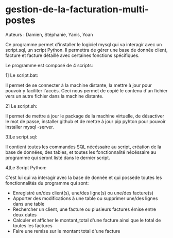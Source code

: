 # gestion-de-la-facturation-multi-postes

Auteurs : Damien, Stéphanie, Yanis, Yoan

Ce programme permet d'installer le logiciel mysql qui va interagir avec un script.sql, un script Python. 
Il permettra de gérer une base de donnée client, facture et facture détaillé avec certaines fonctions spécifiques.

Le programme est composé de 4 scripts:

1] Le script.bat:

Il permet de se connecter à la machine distante, la mettre à jour pour pouvoir y faciliter l'accès. Ceci nous permet de copié le contenu d'un fichier vers 
un autre fichier dans la machine distante.

2] Le script.sh:

Il permet de mettre à jour le package de la machine virtuelle, de désactiver le mot de passe, installer github et de mettre à jour pip pyhton pour pouvoir
installer mysql -server. 

3]Le script.sql:

Il contient toutes les commandes SQL nécéssaire au script, création de la base de données, des tables, et toutes les fonctionnalité nécéssaire au programme
qui seront listé dans le dernier script.

4]Le Script Python:

C'est lui qui va interagir avec la base de donnée et qui possède toutes les fonctionnalités du programme qui sont:
- Enregistré un/des client(s), une/des ligne(s) ou une/des facture(s)
- Apporter des modifications à une table ou supprimer une/des lignes dans une table
- Rechercher un client, une facture ou plusieurs factures émise entre deux dates
- Calculer et afficher le montant_total d'une facture ainsi que le total de toutes les factures
- Faire une remise sur le montant total d'une facture






